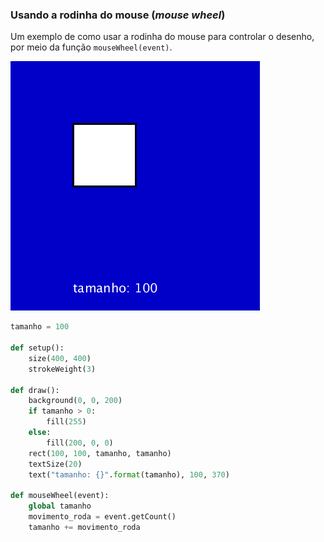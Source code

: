 ### Usando a rodinha do mouse (*mouse wheel*)

Um exemplo de como usar a rodinha do mouse para controlar o desenho, por meio da função `mouseWheel(event)`.

![rodinha](assets/rodinha_mouse.gif)

```python
tamanho = 100

def setup():
    size(400, 400)
    strokeWeight(3)
    
def draw():
    background(0, 0, 200)
    if tamanho > 0:
        fill(255)
    else:
        fill(200, 0, 0)
    rect(100, 100, tamanho, tamanho)
    textSize(20)
    text("tamanho: {}".format(tamanho), 100, 370)
    
def mouseWheel(event):
    global tamanho
    movimento_roda = event.getCount()
    tamanho += movimento_roda
```
